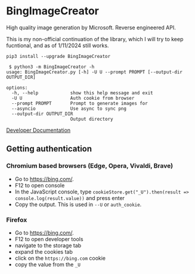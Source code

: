 # BingImageCreator
High quality image generation by Microsoft. Reverse engineered API.

This is my non-official continuation of the library, which I will try to keep fucntional, and as of 1/11/2024 still works.

`pip3 install --upgrade BingImageCreator`

```
 $ python3 -m BingImageCreator -h
usage: BingImageCreator.py [-h] -U U --prompt PROMPT [--output-dir OUTPUT_DIR]

options:
  -h, --help            show this help message and exit
  -U U                  Auth cookie from browser
  --prompt PROMPT       Prompt to generate images for
  --asyncio             Use async to sync png
  --output-dir OUTPUT_DIR
                        Output directory
```

[Developer Documentation](https://github.com/acheong08/BingImageCreator/blob/main/DOCUMENTATION.md)


## Getting authentication
### Chromium based browsers (Edge, Opera, Vivaldi, Brave)
- Go to https://bing.com/.
- F12 to open console
- In the JavaScript console, type `cookieStore.get("_U").then(result => console.log(result.value))` and press enter
- Copy the output. This is used in `--U` or `auth_cookie`.

### Firefox
- Go to https://bing.com/.
- F12 to open developer tools
- navigate to the storage tab
- expand the cookies tab
- click on the `https://bing.com` cookie
- copy the value from the `_U`
